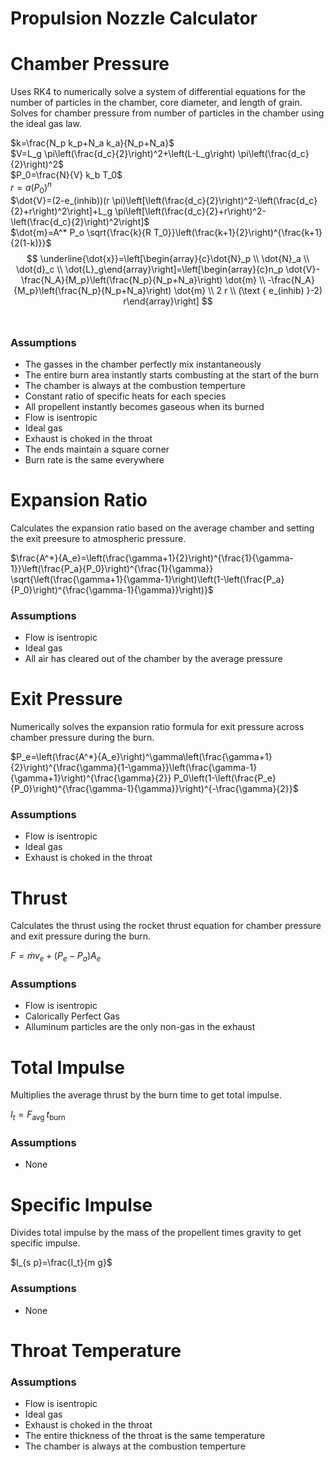 # **Propulsion Nozzle Calculator**

# Chamber Pressure

Uses RK4 to numerically solve a system of differential equations for the number of particles in the chamber, core diameter, and length of grain. Solves for chamber pressure from number of particles in the chamber using the ideal gas law.

$k=\frac{N_p k_p+N_a k_a}{N_p+N_a}$ <br />
$V=L_g \pi\left(\frac{d_c}{2}\right)^2+\left(L-L_g\right) \pi\left(\frac{d_c}{2}\right)^2$ <br />
$P_0=\frac{N}{V} k_b T_0$ <br />
$r=a\left(P_0\right)^n$ <br />
$\dot{V}=(2-e_(inhib))(r \pi)\left[\left(\frac{d_c}{2}\right)^2-\left(\frac{d_c}{2}+r\right)^2\right]+L_g \pi\left[\left(\frac{d_c}{2}+r\right)^2-\left(\frac{d_c}{2}\right)^2\right]$ <br />
$\dot{m}=A^* P_o \sqrt{\frac{k}{R T_0}}\left(\frac{k+1}{2}\right)^{\frac{k+1}{2(1-k)}}$ <br />
$$ \underline{\dot{x}}=\left[\begin{array}{c}\dot{N}_p \\ \dot{N}_a \\ \dot{d}_c \\ \dot{L}_g\end{array}\right]=\left[\begin{array}{c}n_p \dot{V}-\frac{N_A}{M_p}\left(\frac{N_p}{N_p+N_a}\right) \dot{m} \\ -\frac{N_A}{M_p}\left(\frac{N_p}{N_p+N_a}\right) \dot{m} \\ 2 r \\ (\text { e_(inhib) }-2) r\end{array}\right] $$ <br />

### Assumptions <br />
 - The gasses in the chamber perfectly mix instantaneously <br />
 - The entire burn area instantly starts combusting at the start of the burn <br />
 - The chamber is always at the combustion temperture <br />
 - Constant ratio of specific heats for each species <br />
 - All propellent instantly becomes gaseous when its burned <br />
 - Flow is isentropic <br />
 - Ideal gas <br />
 - Exhaust is choked in the throat <br />
 - The ends maintain a square corner <br />
 - Burn rate is the same everywhere <br />
	

# Expansion Ratio

Calculates the expansion ratio based on the average chamber and setting the exit preesure to atmospheric pressure.

$\frac{A^*}{A_e}=\left(\frac{\gamma+1}{2}\right)^{\frac{1}{\gamma-1}}\left(\frac{P_a}{P_0}\right)^{\frac{1}{\gamma}} \sqrt{\left(\frac{\gamma+1}{\gamma-1}\right)\left(1-\left(\frac{P_a}{P_0}\right)^{\frac{\gamma-1}{\gamma}}\right)}$

### Assumptions <br />
 - Flow is isentropic <br />
 - Ideal gas <br />
 - All air has cleared out of the chamber by the average pressure <br />


# Exit Pressure

Numerically solves the expansion ratio formula for exit pressure across chamber pressure during the burn.

$P_e=\left(\frac{A^*}{A_e}\right)^\gamma\left(\frac{\gamma+1}{2}\right)^{\frac{\gamma}{1-\gamma}}\left(\frac{\gamma-1}{\gamma+1}\right)^{\frac{\gamma}{2}} P_0\left(1-\left(\frac{P_e}{P_0}\right)^{\frac{\gamma-1}{\gamma}}\right)^{-\frac{\gamma}{2}}$

### Assumptions <br />
 - Flow is isentropic <br />
 - Ideal gas <br />
 - Exhaust is choked in the throat <br />


# Thrust

Calculates the thrust using the rocket thrust equation for chamber pressure and exit pressure during the burn.

$F=\dot{m} v_e+\left(P_e-P_a\right) A_e$

### Assumptions <br />
 - Flow is isentropic <br />
 - Calorically Perfect Gas <br />
 - Alluminum particles are the only non-gas in the exhaust <br />


# Total Impulse

Multiplies the average thrust by the burn time to get total impulse.

$I_t=F_{\text {avg }} t_{\text {burn }}$

### Assumptions <br />
 - None <br />


# Specific Impulse

Divides total impulse by the mass of the propellent times gravity to get specific impulse.

$I_{s p}=\frac{I_t}{m g}$

### Assumptions <br />
 - None <br />
	

# Throat Temperature

### Assumptions <br />
 - Flow is isentropic <br />
 - Ideal gas <br />
 - Exhaust is choked in the throat <br />
 - The entire thickness of the throat is the same temperature <br />
 - The chamber is always at the combustion temperture <br />
	
